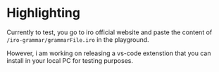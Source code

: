 # Highlighting

Currently to test, you go to iro official website and paste the content of `/iro-grammar/grammarFile.iro` in the playground.

However, i am working on releasing a vs-code extenstion that you can install in your local PC for testing purposes.
